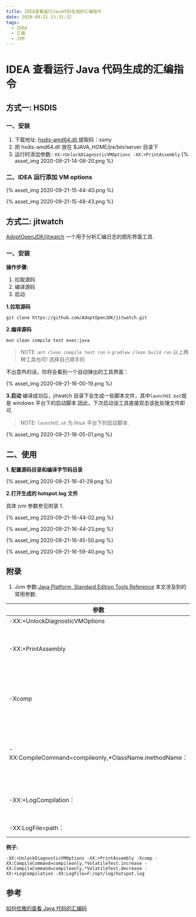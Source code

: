```yaml
---
title: IDEA查看运行Java代码生成的汇编指令
date: 2020-09-21 13:31:32
tags:
  - IDEA
  - 汇编
  - JVM
---
```


# IDEA 查看运行 Java 代码生成的汇编指令

## 方式一: HSDIS

### 一、安装

1. 下载地址: [hsdis-amd64.dll](https://pan.baidu.com/s/1c1GM9Wm4abDTAMA2tv7WeQ),提取码：ssmy
2. 把 hsdis-amd64.dll 放在 \$JAVA_HOME/jre/bin/server 目录下
3. 运行时添加参数:`-XX:+UnlockDiagnosticVMOptions -XX:+PrintAssembly`
   {% asset_img 2020-09-21-14-08-20.png %}

### 二、IDEA 运行添加 VM options

{% asset_img 2020-09-21-15-44-40.png %}

{% asset_img 2020-09-21-15-48-43.png %}

## 方式二: jitwatch

[AdoptOpenJDK/jitwatch](https://github.com/AdoptOpenJDK/jitwatch) 一个用于分析汇编日志的图形界面工具.

### 一、安装

**操作步骤:**

1. 拉取源码
2. 编译源码
3. 启动

**1.拉取源码**

```
git clone https://github.com/AdoptOpenJDK/jitwatch.git
```

**2.编译源码**

```
mvn clean compile test exec:java
```

> NOTE:
> `ant clean compile test run` > `gradlew clean build run`
> 以上两种工具也可! 选择自己顺手的

不出意外的话，你将会看到一个自动弹出的工具界面：

{% asset_img 2020-09-21-16-00-19.png %}

**3.启动**
编译成功后，jitwatch 目录下会生成一些脚本文件，其中`launchUI.bat`就是 windows 平台下的启动脚本.因此，下次启动该工具直接双击该批处理文件即可.

> NOTE:
> `launchUI.sh` 为 linux 平台下的启动脚本.

{% asset_img 2020-09-21-16-05-01.png %}

## 二、使用

**1. 配置源码目录和编译字节码目录**

{% asset_img 2020-09-21-16-41-29.png %}

**2.打开生成的 hotspot.log 文件**

具体 jvm 参数参见附录 1.

{% asset_img 2020-09-21-16-44-02.png %}

{% asset_img 2020-09-21-16-44-23.png %}

{% asset_img 2020-09-21-16-45-50.png %}

{% asset_img 2020-09-21-16-59-40.png %}

## 附录

1. Jvm 参数:[Java Platform, Standard Edition Tools Reference](https://docs.oracle.com/javase/8/docs/technotes/tools/unix/java.html)
   本文涉及到的常用参数:

| 参数                                                    | 解释                                                                                                                                                                    |
| ------------------------------------------------------- | ----------------------------------------------------------------------------------------------------------------------------------------------------------------------- |
| -XX:+UnlockDiagnosticVMOptions                          | 解锁用于 JVM 诊断的选项                                                                                                                                                 |
| -XX:+PrintAssembly                                      | 配合反汇编插件（例如 hsdis-amd64.dylib）可以打印出字节码和本地方法的汇编码；必须和 -XX:+UnlockDiagnosticVMOptions 一起使用。                                            |
| -Xcomp                                                  | 在第一次调用时强制编译方法。默认情况下，无论是 -client 模式还是 -server 模式，都需要执行一定次数解释方法的调用才会触发方法的编译。（如果需要 JIT 日志，则不指定该参数） |
| -XX:CompileCommand=compileonly,\*ClassName.methodName： | 只编译类名为 ClassName 中的 methodName 方法，支持使用 \* 作为通配符。可以多次指定 -XX:CompileCommand 添加多条命令。（建议只指定需要的方法，否则将会产生大量的无关日志） |
| -XX:+LogCompilation：                                   | 允许将编译活动记录到当前工作目录中名为 hotspot.log 的文件中。可以通过 -XX:LogFile 指定文件的路径和名字。                                                                |
| -XX:LogFile=path：                                      | 指定日志的路径和文件名。例如：-XX:LogFile=/var/log/hotspot.log                                                                                                          |

**例子:**

```
-XX:+UnlockDiagnosticVMOptions -XX:+PrintAssembly -Xcomp -XX:CompileCommand=compileonly,*VolatileTest.increase -XX:CompileCommand=compileonly,*VolatileTest.decrease -XX:+LogCompilation -XX:LogFile=F:/opt/log/hotspot.log

```

## 参考

[如何优雅的查看 Java 代码的汇编码](https://blog.csdn.net/haihui_yang/article/details/103789384?utm_medium=distribute.pc_aggpage_search_result.none-task-blog-2~all~first_rank_v2~rank_v25-3-103789384.nonecase&utm_term=ideaui%E6%89%93%E5%8D%B0%E6%B1%87%E7%BC%96)
